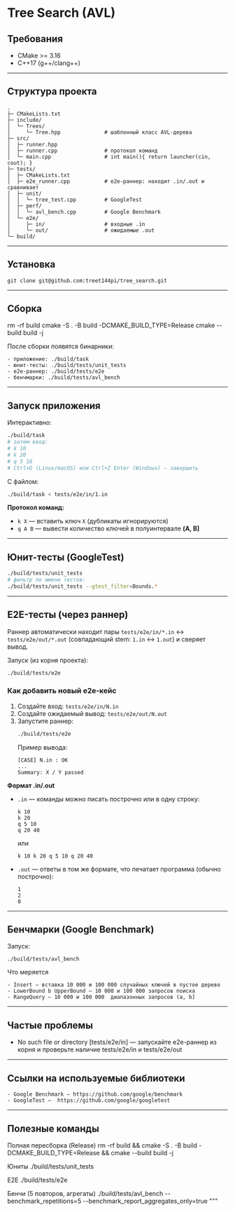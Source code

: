 # Tree Search (AVL)


## Требования

- CMake >= 3.16
- C++17 (g++/clang++)

---

## Структура проекта
```
.
├─ CMakeLists.txt
├─ include/
│  └─ Trees/
│     └─ Tree.hpp              # шаблонный класс AVL-дерева
├─ src/
│  ├─ runner.hpp
│  ├─ runner.cpp               # протокол команд
│  └─ main.cpp                 # int main(){ return launcher(cin, cout); }
├─ tests/
│  ├─ CMakeLists.txt
│  ├─ e2e_runner.cpp           # e2e-раннер: находит .in/.out и сравнивает
│  ├─ unit/
│  │  └─ tree_test.cpp         # GoogleTest
│  ├─ perf/
│  │  └─ avl_bench.cpp         # Google Benchmark
│  └─ e2e/
│     ├─ in/                   # входные .in
│     └─ out/                  # ожидаемые .out
└─ build/
```

---
## Установка
  ```
git clone git@github.com:treet144pi/tree_search.git
  ```

---
## Сборка

rm -rf build
cmake -S . -B build -DCMAKE_BUILD_TYPE=Release
cmake --build build -j

После сборки появятся бинарники:
  ```
- приложение: ./build/task
- юнит-тесты: ./build/tests/unit_tests
- e2e-раннер: ./build/tests/e2e
- бенчмарки: ./build/tests/avl_bench
  ```

---

## Запуск приложения

Интерактивно:
```bash
./build/task
# затем ввод:
# k 10
# k 20
# q 5 10
# Ctrl+D (Linux/macOS) или Ctrl+Z Enter (Windows) — завершить
```

С файлом:
```bash
./build/task < tests/e2e/in/1.in
```

**Протокол команд:**
- `k X` — вставить ключ `X` (дубликаты игнорируются)
- `q A B` — вывести количество ключей в полуинтервале **(A, B]**


---
## Юнит-тесты (GoogleTest)


```bash
./build/tests/unit_tests
# фильтр по имени тестов:
./build/tests/unit_tests --gtest_filter=Bounds.*
```

---


## E2E-тесты (через раннер)

Раннер автоматически находит пары `tests/e2e/in/*.in` ↔ `tests/e2e/out/*.out`
(совпадающий stem: `1.in` ↔ `1.out`) и сверяет вывод.

Запуск (из корня проекта):
```bash
./build/tests/e2e
```

### Как добавить новый e2e-кейс

1. Создайте вход: `tests/e2e/in/N.in`
2. Создайте ожидаемый вывод: `tests/e2e/out/N.out`
3. Запустите раннер:
   ```bash
   ./build/tests/e2e
   ```
   Пример вывода:
   ```
   [CASE] N.in : OK
   ...
   Summary: X / Y passed
   ```

**Формат .in/.out**

- `.in` — команды можно писать построчно или в одну строку:
  ```
  k 10
  k 20
  q 5 10
  q 20 40
  ```
  или
  ```
  k 10 k 20 q 5 10 q 20 40
  ```

- `.out` — ответы в том же формате, что печатает программа (обычно построчно):
  ```
  1
  2
  0
  ```

---
## Бенчмарки (Google Benchmark)

Запуск:
  ```
./build/tests/avl_bench
  ```
Что меряется
  ```
- Insert — вставка 10 000 и 100 000 случайных ключей в пустое дерево
- LowerBound b UpperBound — 10 000 и 100 000 запросов поиска
- RangeQuery — 10 000 и 100 000  диапазонных запросов (a, b]
  ```
---

## Частые проблемы

- No such file or directory [tests/e2e/in] — запускайте e2e-раннер из корня и проверьте наличие tests/e2e/in и tests/e2e/out

---

## Ссылки на используемые библиотеки
  ```
- Google Benchmark — https://github.com/google/benchmark
- GoogleTest —  https://github.com/google/googletest
  ```
---

## Полезные команды

Полная пересборка (Release)
rm -rf build && cmake -S . -B build -DCMAKE_BUILD_TYPE=Release && cmake --build build -j


Юниты
./build/tests/unit_tests

E2E
./build/tests/e2e

Бенчи (5 повторов, агрегаты)
./build/tests/avl_bench --benchmark_repetitions=5 --benchmark_report_aggregates_only=true
"""
